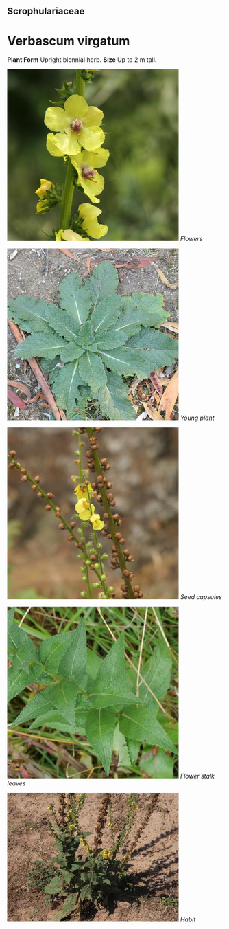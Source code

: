 ## Scrophulariaceae
# Verbascum virgatum
 **Plant Form** Upright biennial herb. **Size** Up to 2 m tall.


![Flowers](70041_P1022572.jpg)
 *Flowers* 

![Young plant](79065_P1033838.jpg)
 *Young plant* 

![Seed capsules](83013_P1077967.jpg)
 *Seed capsules* 

![Flower stalk leaves](66546_P1064358.jpg)
 *Flower stalk leaves* 

![Habit](500_IMG_5546.jpg)
 *Habit* 

